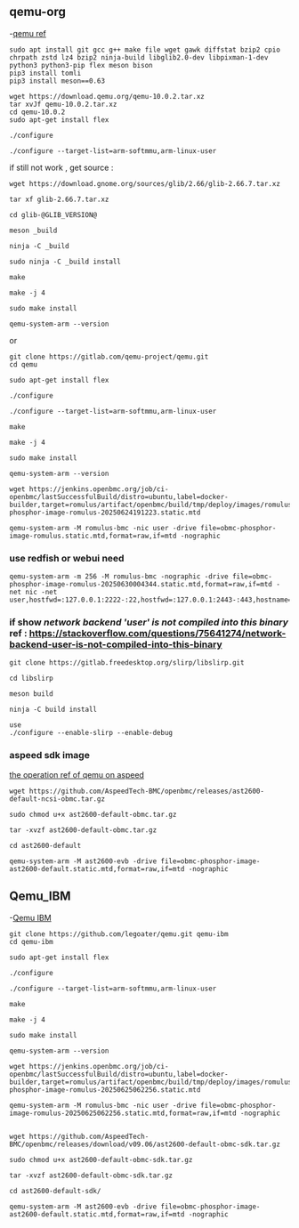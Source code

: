## qemu-org 

-[qemu ref](https://www.qemu.org/download/#source)

```shell
sudo apt install git gcc g++ make file wget gawk diffstat bzip2 cpio chrpath zstd lz4 bzip2 ninja-build libglib2.0-dev libpixman-1-dev python3 python3-pip flex meson bison
pip3 install tomli
pip3 install meson==0.63
```

```shell
wget https://download.qemu.org/qemu-10.0.2.tar.xz
tar xvJf qemu-10.0.2.tar.xz
cd qemu-10.0.2
sudo apt-get install flex

./configure

./configure --target-list=arm-softmmu,arm-linux-user
```
if still not work , get source :
```shell 
wget https://download.gnome.org/sources/glib/2.66/glib-2.66.7.tar.xz

tar xf glib-2.66.7.tar.xz

cd glib-@GLIB_VERSION@

meson _build

ninja -C _build

sudo ninja -C _build install

```
```
make

make -j 4

sudo make install

qemu-system-arm --version
```

or 
```shell
git clone https://gitlab.com/qemu-project/qemu.git
cd qemu

sudo apt-get install flex

./configure

./configure --target-list=arm-softmmu,arm-linux-user

make

make -j 4

sudo make install

qemu-system-arm --version

```

```shell
wget https://jenkins.openbmc.org/job/ci-openbmc/lastSuccessfulBuild/distro=ubuntu,label=docker-builder,target=romulus/artifact/openbmc/build/tmp/deploy/images/romulus/obmc-phosphor-image-romulus-20250624191223.static.mtd

qemu-system-arm -M romulus-bmc -nic user -drive file=obmc-phosphor-image-romulus.static.mtd,format=raw,if=mtd -nographic

```
### use redfish or webui need 
```shell
qemu-system-arm -m 256 -M romulus-bmc -nographic -drive file=obmc-phosphor-image-romulus-20250630004344.static.mtd,format=raw,if=mtd -net nic -net user,hostfwd=:127.0.0.1:2222-:22,hostfwd=:127.0.0.1:2443-:443,hostname=qemu
```
### if show ***network backend 'user' is not compiled into this binary***  ref : https://stackoverflow.com/questions/75641274/network-backend-user-is-not-compiled-into-this-binary

```shell
git clone https://gitlab.freedesktop.org/slirp/libslirp.git

cd libslirp

meson build

ninja -C build install

use
./configure --enable-slirp --enable-debug

```

### aspeed sdk image
[the operation ref of qemu on aspeed](https://www.qemu.org/docs/master/system/arm/aspeed.html)


```shell
wget https://github.com/AspeedTech-BMC/openbmc/releases/ast2600-default-ncsi-obmc.tar.gz

sudo chmod u+x ast2600-default-obmc.tar.gz

tar -xvzf ast2600-default-obmc.tar.gz

cd ast2600-default

qemu-system-arm -M ast2600-evb -drive file=obmc-phosphor-image-ast2600-default.static.mtd,format=raw,if=mtd -nographic
```
## Qemu_IBM 
-[Qemu IBM](https://github.com/legoater/qemu.git)

```shell
git clone https://github.com/legoater/qemu.git qemu-ibm
cd qemu-ibm

sudo apt-get install flex

./configure

./configure --target-list=arm-softmmu,arm-linux-user

make

make -j 4

sudo make install

qemu-system-arm --version

wget https://jenkins.openbmc.org/job/ci-openbmc/lastSuccessfulBuild/distro=ubuntu,label=docker-builder,target=romulus/artifact/openbmc/build/tmp/deploy/images/romulus/obmc-phosphor-image-romulus-20250625062256.static.mtd

qemu-system-arm -M romulus-bmc -nic user -drive file=obmc-phosphor-image-romulus-20250625062256.static.mtd,format=raw,if=mtd -nographic


wget https://github.com/AspeedTech-BMC/openbmc/releases/download/v09.06/ast2600-default-obmc-sdk.tar.gz

sudo chmod u+x ast2600-default-obmc-sdk.tar.gz

tar -xvzf ast2600-default-obmc-sdk.tar.gz

cd ast2600-default-sdk/

qemu-system-arm -M ast2600-evb -drive file=obmc-phosphor-image-ast2600-default.static.mtd,format=raw,if=mtd -nographic
```
